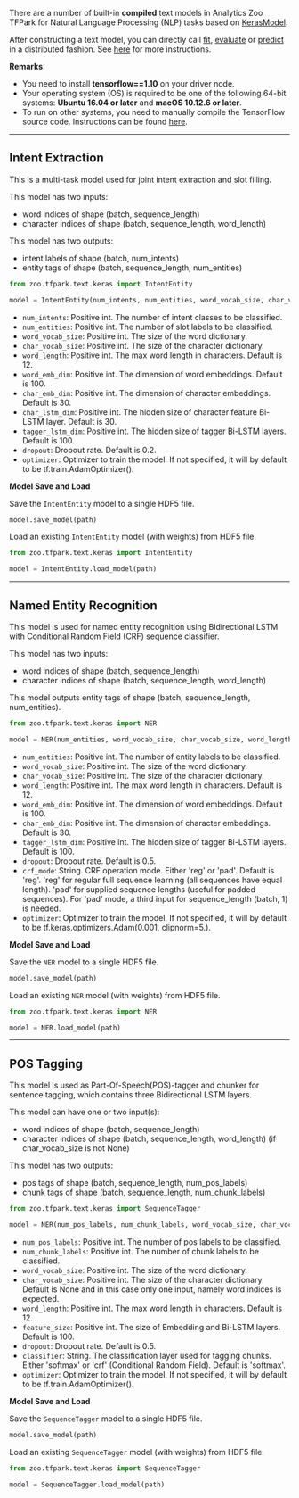 There are a number of built-in __compiled__ text models in Analytics Zoo TFPark for Natural Language Processing (NLP) tasks based on [KerasModel](../TFPark/model/).

After constructing a text model, you can directly call [fit](../TFPark/model/#fit), [evaluate](../TFPark/model/#evaluate) or [predict](../TFPark/model/#predict) 
in a distributed fashion. 
See [here](../../ProgrammingGuide/text-models/) for more instructions.

__Remarks__:

- You need to install __tensorflow==1.10__ on your driver node.
- Your operating system (OS) is required to be one of the following 64-bit systems:
__Ubuntu 16.04 or later__ and __macOS 10.12.6 or later__.
- To run on other systems, you need to manually compile the TensorFlow source code. Instructions can
  be found [here](https://github.com/tensorflow/tensorflow/tree/v1.10.0/tensorflow/java).


---
## **Intent Extraction**
This is a multi-task model used for joint intent extraction and slot filling.

This model has two inputs:

- word indices of shape (batch, sequence_length)
- character indices of shape (batch, sequence_length, word_length)

This model has two outputs:

- intent labels of shape (batch, num_intents)
- entity tags of shape (batch, sequence_length, num_entities)

```python
from zoo.tfpark.text.keras import IntentEntity

model = IntentEntity(num_intents, num_entities, word_vocab_size, char_vocab_size, word_length=12, word_emb_dim=100, char_emb_dim=30, char_lstm_dim=30, tagger_lstm_dim=100, dropout=0.2, optimizer=None)
```

* `num_intents`: Positive int. The number of intent classes to be classified.
* `num_entities`: Positive int. The number of slot labels to be classified.
* `word_vocab_size`: Positive int. The size of the word dictionary.
* `char_vocab_size`: Positive int. The size of the character dictionary.
* `word_length`: Positive int. The max word length in characters. Default is 12.
* `word_emb_dim`: Positive int. The dimension of word embeddings. Default is 100.
* `char_emb_dim`: Positive int. The dimension of character embeddings. Default is 30.
* `char_lstm_dim`: Positive int. The hidden size of character feature Bi-LSTM layer. Default is 30.
* `tagger_lstm_dim`: Positive int. The hidden size of tagger Bi-LSTM layers. Default is 100.
* `dropout`: Dropout rate. Default is 0.2.
* `optimizer`: Optimizer to train the model. If not specified, it will by default to be tf.train.AdamOptimizer().


**Model Save and Load**

Save the `IntentEntity` model to a single HDF5 file.

```python
model.save_model(path)
```

Load an existing `IntentEntity` model (with weights) from HDF5 file.

```python
from zoo.tfpark.text.keras import IntentEntity

model = IntentEntity.load_model(path)
```


---
## **Named Entity Recognition**
This model is used for named entity recognition using Bidirectional LSTM with
Conditional Random Field (CRF) sequence classifier.

This model has two inputs:

- word indices of shape (batch, sequence_length)
- character indices of shape (batch, sequence_length, word_length)

This model outputs entity tags of shape (batch, sequence_length, num_entities).

```python
from zoo.tfpark.text.keras import NER

model = NER(num_entities, word_vocab_size, char_vocab_size, word_length=12, word_emb_dim=100, char_emb_dim=30, tagger_lstm_dim=100, dropout=0.5, crf_mode='reg', optimizer=None)
```

* `num_entities`: Positive int. The number of entity labels to be classified.
* `word_vocab_size`: Positive int. The size of the word dictionary.
* `char_vocab_size`: Positive int. The size of the character dictionary.
* `word_length`: Positive int. The max word length in characters. Default is 12.
* `word_emb_dim`: Positive int. The dimension of word embeddings. Default is 100.
* `char_emb_dim`: Positive int. The dimension of character embeddings. Default is 30.
* `tagger_lstm_dim`: Positive int. The hidden size of tagger Bi-LSTM layers. Default is 100.
* `dropout`: Dropout rate. Default is 0.5.
* `crf_mode`: String. CRF operation mode. Either 'reg' or 'pad'. Default is 'reg'. 
                     'reg' for regular full sequence learning (all sequences have equal length). 
                     'pad' for supplied sequence lengths (useful for padded sequences). 
                     For 'pad' mode, a third input for sequence_length (batch, 1) is needed.
* `optimizer`: Optimizer to train the model. If not specified, it will by default to be tf.keras.optimizers.Adam(0.001, clipnorm=5.).


**Model Save and Load**

Save the `NER` model to a single HDF5 file.

```python
model.save_model(path)
```

Load an existing `NER` model (with weights) from HDF5 file.

```python
from zoo.tfpark.text.keras import NER

model = NER.load_model(path)
```


---
## **POS Tagging**
This model is used as Part-Of-Speech(POS)-tagger and chunker for sentence tagging, which contains three
Bidirectional LSTM layers.

This model can have one or two input(s):

- word indices of shape (batch, sequence_length)
- character indices of shape (batch, sequence_length, word_length) (if char_vocab_size is not None)

This model has two outputs:

- pos tags of shape (batch, sequence_length, num_pos_labels)
- chunk tags of shape (batch, sequence_length, num_chunk_labels)

```python
from zoo.tfpark.text.keras import SequenceTagger

model = NER(num_pos_labels, num_chunk_labels, word_vocab_size, char_vocab_size=None, word_length=12, feature_size=100, dropout=0.2, classifier='softmax', optimizer=None)
```

* `num_pos_labels`: Positive int. The number of pos labels to be classified.
* `num_chunk_labels`: Positive int. The number of chunk labels to be classified.
* `word_vocab_size`: Positive int. The size of the word dictionary.
* `char_vocab_size`: Positive int. The size of the character dictionary.
Default is None and in this case only one input, namely word indices is expected.
* `word_length`: Positive int. The max word length in characters. Default is 12.
* `feature_size`: Positive int. The size of Embedding and Bi-LSTM layers. Default is 100.
* `dropout`: Dropout rate. Default is 0.5.
* `classifier`: String. The classification layer used for tagging chunks. 
Either 'softmax' or 'crf' (Conditional Random Field). Default is 'softmax'.
* `optimizer`: Optimizer to train the model. If not specified, it will by default to be tf.train.AdamOptimizer().


**Model Save and Load**

Save the `SequenceTagger` model to a single HDF5 file.

```python
model.save_model(path)
```

Load an existing `SequenceTagger` model (with weights) from HDF5 file.

```python
from zoo.tfpark.text.keras import SequenceTagger

model = SequenceTagger.load_model(path)
```
